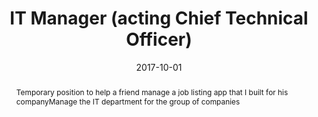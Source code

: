 ---
title: 'IT Manager (acting Chief Technical Officer)'
date: '2017-10-01'
duration: 'October 2017 – March 2018'
company: 'Pacific Trustees Ltd.'
location: 'Kuala Lumpur, Malaysia'
keyword: [it, ruby on rails]
hasContent: false
abstract: [Temporary position to help a friend manage a job listing app that I built for his company, Manage the IT department for the group of companies]
---